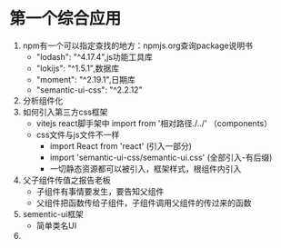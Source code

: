 # 第一个综合应用
1. npm有一个可以指定查找的地方：npmjs.org查询package说明书
    - "lodash": "^4.17.4",js功能工具库
    - "lokijs": "^1.5.1",数据库
    - "moment": "^2.19.1",日期库
    - "semantic-ui-css": "^2.2.12"
2. 分析组件化
3. 如何引入第三方css框架
    - vitejs react脚手架中 import from '相对路径./../'  （components）
    - css文件与js文件不一样
        - import React from 'react' (引入一部分)
        - import 'semantic-ui-css/semantic-ui.css' (全部引入-有后缀)
        - 一切静态资源都可以被引入，框架样式，根组件内引入
4. 父子组件传值之报告老板
    - 子组件有事情要发生，要告知父组件
    - 父组件把函数传给子组件，子组件调用父组件的传过来的函数
5. sementic-ui框架
    - 简单类名UI
6. 